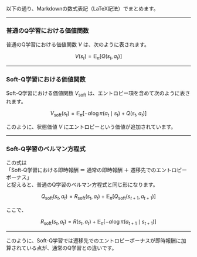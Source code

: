 以下の通り、Markdownの数式表記（LaTeX記法）でまとめます。

---

### 普通のQ学習における価値関数

普通のQ学習における価値関数 $V$ は、次のように表されます。

$$
V(s_t) = \mathbb{E}_\pi \left[ Q(s_t, a_t) \right]
$$

---

### Soft-Q学習における価値関数

Soft-Q学習における価値関数 $V_{\mathrm{soft}}$ は、エントロピー項を含めて次のように表されます。

$$
V_{\mathrm{soft}}(s_t) = \mathbb{E}_\pi \left[ -\alpha \log \pi(a_t \mid s_t) + Q(s_t, a_t) \right]
$$

このように、状態価値 $V$ にエントロピーという価値が追加されています。

---

### Soft-Q学習のベルマン方程式

この式は  
「Soft-Q学習における即時報酬 ＝ 通常の即時報酬 ＋ 遷移先でのエントロピーボーナス」  
と捉えると、普通のQ学習のベルマン方程式と同じ形になります。

$$
Q_{\mathrm{soft}}(s_t, a_t) = R_{\mathrm{soft}}(s_t, a_t) + \mathbb{E}_\pi \left[ Q_{\mathrm{soft}}(s_{t+1}, a_{t+1}) \right]
$$

ここで、

$$
R_{\mathrm{soft}}(s_t, a_t) = R(s_t, a_t) + \mathbb{E}_\pi \left[ -\alpha \log \pi(a_{t+1} \mid s_{t+1}) \right]
$$

---

このように、Soft-Q学習では遷移先でのエントロピーボーナスが即時報酬に加算されている点が、通常のQ学習との違いです。